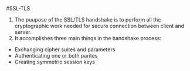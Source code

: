#SSL-TLS

1. The puupose of the SSL/TLS handshake is to perform all the cryptographic work needed for secure connection between client
and server.
2. It accomplishes three main things in the handshake process:
  * Exchanging cipher suites and parameters
  * Authenticating one or both parites
  * Creating symmetric session keys
